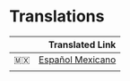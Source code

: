 # Translations

|      |                  Translated Link |
| ---- | -------------------------------: |
| 🇲🇽   | [Español Mexicano](README.mx.md) |
|      |                                  |

